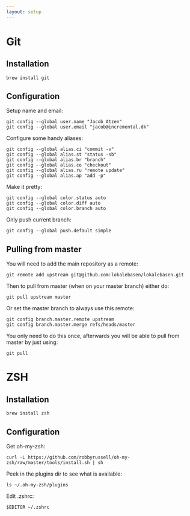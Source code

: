 ```yaml
---
layout: setup
---
```

Git
===

Installation
------------

    brew install git

Configuration
-------------

Setup name and email:

    git config --global user.name "Jacob Atzen"
    git config --global user.email "jacob@incremental.dk"

Configure some handy aliases:

    git config --global alias.ci "commit -v"
    git config --global alias.st "status -sb"
    git config --global alias.br "branch"
    git config --global alias.co "checkout"
    git config --global alias.ru "remote update"
    git config --global alias.ap "add -p"

Make it pretty:

    git config --global color.status auto
    git config --global color.diff auto
    git config --global color.branch auto

Only push current branch:

    git config --global push.default simple

Pulling from master
-------------------

You will need to add the main repository as a remote:

    git remote add upstream git@github.com:lokalebasen/lokalebasen.git

Then to pull from master (when on your master branch) either do:

    git pull upstream master

Or set the master branch to always use this remote:

    git config branch.master.remote upstream
    git config branch.master.merge refs/heads/master

You only need to do this once, afterwards you will be able to pull from master
by just using:

    git pull


ZSH
===

Installation
------------

    brew install zsh

Configuration
-------------

Get oh-my-zsh:

    curl -L https://github.com/robbyrussell/oh-my-zsh/raw/master/tools/install.sh | sh

Peek in the plugins dir to see what is available:

    ls ~/.oh-my-zsh/plugins

Edit .zshrc:

    $EDITOR ~/.zshrc
